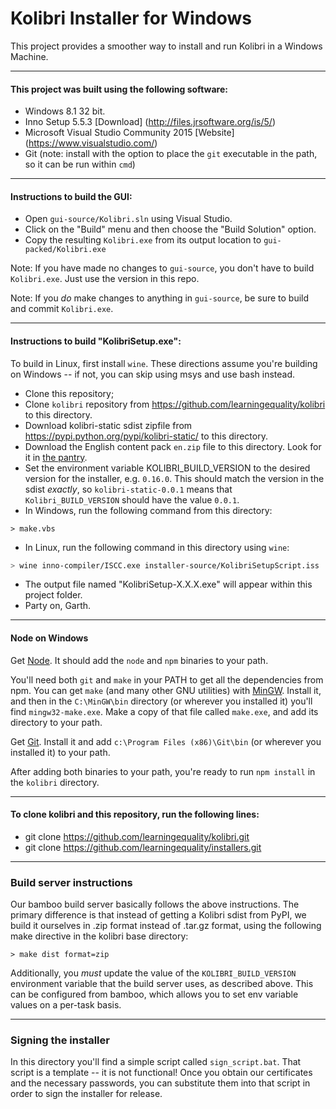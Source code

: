 Kolibri Installer for Windows
==========

This project provides a smoother way to install and run Kolibri in a Windows Machine.

---
#### This project was built using the following software:
* Windows 8.1 32 bit.
* Inno Setup 5.5.3 [Download] (http://files.jrsoftware.org/is/5/)
* Microsoft Visual Studio Community 2015 [Website] (https://www.visualstudio.com/)
* Git (note: install with the option to place the `git` executable in the path, so it can be run within `cmd`)

---
#### Instructions to build the GUI:
* Open `gui-source/Kolibri.sln` using Visual Studio.
* Click on the "Build" menu and then choose the "Build Solution" option.
* Copy the resulting `Kolibri.exe` from its output location to `gui-packed/Kolibri.exe`

Note: If you have made no changes to `gui-source`, you don't have to build `Kolibri.exe`. Just use the version in this repo.

Note: If you *do* make changes to anything in `gui-source`, be sure to build and commit `Kolibri.exe`.


---
#### Instructions to build "KolibriSetup.exe":
To build in Linux, first install `wine`. These directions assume you're building on Windows -- if not, you can 
skip using msys and use bash instead.

* Clone this repository;
* Clone `kolibri` repository from https://github.com/learningequality/kolibri to this directory.
* Download kolibri-static sdist zipfile from https://pypi.python.org/pypi/kolibri-static/ to this directory.
* Download the English content pack `en.zip` file to this directory. Look for it in [the pantry](http://pantry.learningequality.org/downloads/).
* Set the environment variable KOLIBRI_BUILD_VERSION to the desired version for the installer, e.g. `0.16.0`.
  This should match the version in the sdist *exactly*, so `kolibri-static-0.0.1` means that `Kolibri_BUILD_VERSION`
  should have the value `0.0.1`.
* In Windows, run the following command from this directory:
```
> make.vbs
```
* In Linux, run the following command in this directory using `wine`:
```bash
> wine inno-compiler/ISCC.exe installer-source/KolibriSetupScript.iss
```
* The output file named "KolibriSetup-X.X.X.exe" will appear within this project folder.
* Party on, Garth.

---
#### Node on Windows
Get [Node](https://nodejs.org/en/). It should add the `node` and `npm` binaries to your path.

You'll need both `git` and `make` in your PATH to get all the dependencies from npm.
You can get `make` (and many other GNU utilities) with [MinGW](http://www.mingw.org/).
Install it, and then in the `C:\MinGW\bin` directory (or wherever you installed it) you'll find `mingw32-make.exe`.
Make a copy of that file called `make.exe`, and add its directory to your path.

Get [Git](https://git-scm.com/).
Install it and add `c:\Program Files (x86)\Git\bin` (or wherever you installed it) to your path.

After adding both binaries to your path, you're ready to run `npm install` in the `kolibri` directory.

---
#### To clone kolibri and this repository, run the following lines:
* git clone https://github.com/learningequality/kolibri.git
* git clone https://github.com/learningequality/installers.git

---
### Build server instructions
Our bamboo build server basically follows the above instructions. The primary difference is that instead of getting
a Kolibri sdist from PyPI, we build it ourselves in .zip format instead of .tar.gz format, using the following
make directive in the kolibri base directory:

```
> make dist format=zip
```

Additionally, you *must* update the value of the `KOLIBRI_BUILD_VERSION` environment variable that the build server
uses, as described above.
This can be configured from bamboo, which allows you to set env variable values on a per-task basis.

---
### Signing the installer
In this directory you'll find a simple script called `sign_script.bat`.
That script is a template -- it is not functional!
Once you obtain our certificates and the necessary passwords, you can substitute them into that script in order to 
sign the installer for release.
